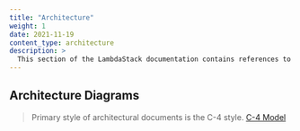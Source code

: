 ```yaml
---
title: "Architecture"
weight: 1
date: 2021-11-19
content_type: architecture
description: >
  This section of the LambdaStack documentation contains references to architectures
---
```


## Architecture Diagrams

>Primary style of architectural documents is the C-4 style. [C-4 Model](https://c4model.com/)

